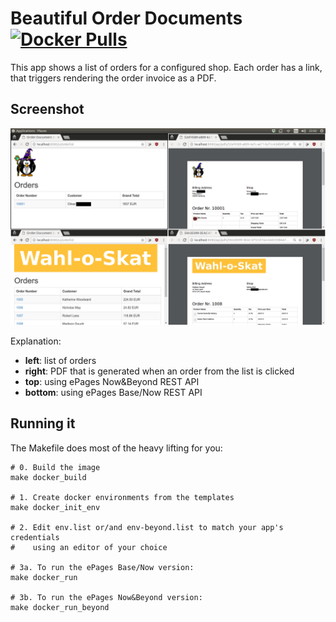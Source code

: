 # Beautiful Order Documents [![Docker Pulls](https://img.shields.io/docker/pulls/oozz/beautiful-order-documents.png)](https://hub.docker.com/r/oozz/beautiful-order-documents/)

This app shows a list of orders for a configured shop.
Each order has a link, that triggers rendering the order invoice as a PDF.

## Screenshot

![Screenshot of the app](screenshot.png)

Explanation:

* **left**: list of orders
* **right**: PDF that is generated when an order from the list is clicked
* **top**: using ePages Now&Beyond REST API
* **bottom**: using ePages Base/Now REST API

## Running it

The Makefile does most of the heavy lifting for you:

```
# 0. Build the image
make docker_build

# 1. Create docker environments from the templates
make docker_init_env

# 2. Edit env.list or/and env-beyond.list to match your app's credentials
#    using an editor of your choice

# 3a. To run the ePages Base/Now version:
make docker_run

# 3b. To run the ePages Now&Beyond version:
make docker_run_beyond
```

